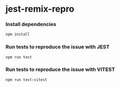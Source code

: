 # jest-remix-repro

### Install dependencies

```bash
npm install
```

### Run tests to reproduce the issue with JEST

```bash
npm run test
```

### Run tests to reproduce the issue with VITEST

```bash
npm run test:vitest
```
